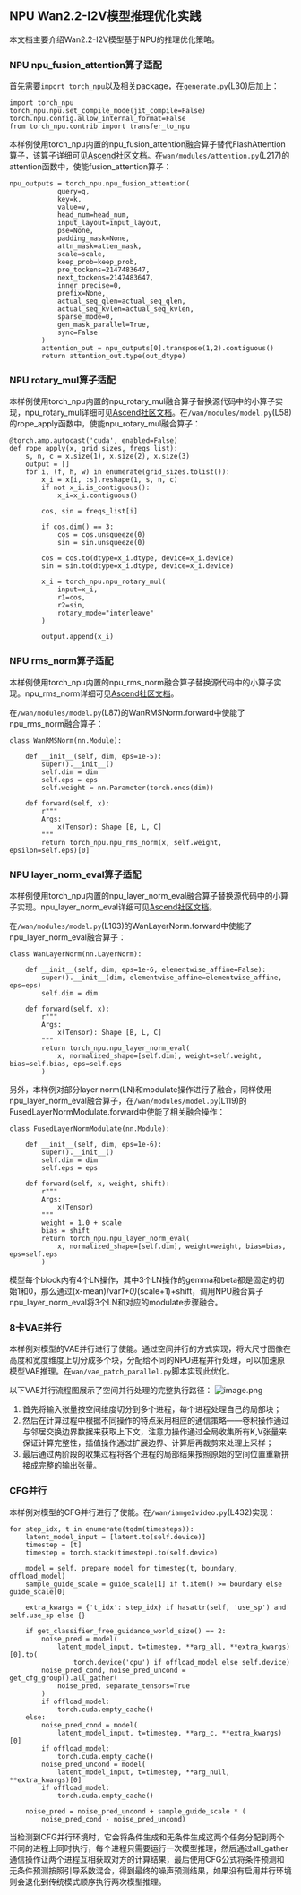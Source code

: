 ## NPU Wan2.2-I2V模型推理优化实践

本文档主要介绍Wan2.2-I2V模型基于NPU的推理优化策略。
###  NPU npu_fusion_attention算子适配
首先需要`import torch_npu`以及相关package，在`generate.py`(L30)后加上：
```
import torch_npu
torch_npu.npu.set_compile_mode(jit_compile=False)
torch.npu.config.allow_internal_format=False
from torch_npu.contrib import transfer_to_npu
```
本样例使用torch_npu内置的npu_fusion_attention融合算子替代FlashAttention算子，该算子详细可见[Ascend社区文档](https://www.hiascend.com/document/detail/zh/Pytorch/710/apiref/torchnpuCustomsapi/context/torch_npu-npu_fusion_attention.md)。在`wan/modules/attention.py`(L217)的attention函数中，使能fusion_attention算子：
```
npu_outputs = torch_npu.npu_fusion_attention(
            query=q,
            key=k,
            value=v,
            head_num=head_num,
            input_layout=input_layout,
            pse=None,
            padding_mask=None,
            attn_mask=atten_mask,
            scale=scale,
            keep_prob=keep_prob,
            pre_tockens=2147483647,
            next_tockens=2147483647,
            inner_precise=0,
            prefix=None,
            actual_seq_qlen=actual_seq_qlen,
            actual_seq_kvlen=actual_seq_kvlen,
            sparse_mode=0,
            gen_mask_parallel=True,
            sync=False
        ) 
        attention_out = npu_outputs[0].transpose(1,2).contiguous()
        return attention_out.type(out_dtype)
```


###  NPU rotary_mul算子适配
本样例使用torch_npu内置的npu_rotary_mul融合算子替换源代码中的小算子实现，npu_rotary_mul详细可见[Ascend社区文档](https://www.hiascend.com/document/detail/zh/Pytorch/710/apiref/torchnpuCustomsapi/context/torch_npu-npu_rotary_mul.md)。在`/wan/modules/model.py`(L58)的rope_apply函数中，使能npu_rotary_mul融合算子：
```
@torch.amp.autocast('cuda', enabled=False)
def rope_apply(x, grid_sizes, freqs_list):
    s, n, c = x.size(1), x.size(2), x.size(3)
    output = []
    for i, (f, h, w) in enumerate(grid_sizes.tolist()):
        x_i = x[i, :s].reshape(1, s, n, c)
        if not x_i.is_contiguous():
            x_i=x_i.contiguous()
        
        cos, sin = freqs_list[i]

        if cos.dim() == 3:
            cos = cos.unsqueeze(0)
            sin = sin.unsqueeze(0)

        cos = cos.to(dtype=x_i.dtype, device=x_i.device)
        sin = sin.to(dtype=x_i.dtype, device=x_i.device)
        
        x_i = torch_npu.npu_rotary_mul(
            input=x_i,
            r1=cos,
            r2=sin,
            rotary_mode="interleave"
        )

        output.append(x_i)
```

###  NPU rms_norm算子适配
本样例使用torch_npu内置的npu_rms_norm融合算子替换源代码中的小算子实现。npu_rms_norm详细可见[Ascend社区文档](https://www.hiascend.com/document/detail/zh/Pytorch/710/apiref/torchnpuCustomsapi/context/%EF%BC%88beta%EF%BC%89torch_npu-npu_rms_norm.md)。

在`/wan/modules/model.py`(L87)的WanRMSNorm.forward中使能了npu_rms_norm融合算子：
```
class WanRMSNorm(nn.Module):

    def __init__(self, dim, eps=1e-5):
        super().__init__()
        self.dim = dim
        self.eps = eps
        self.weight = nn.Parameter(torch.ones(dim))

    def forward(self, x):
        r"""
        Args:
            x(Tensor): Shape [B, L, C]
        """
        return torch_npu.npu_rms_norm(x, self.weight, epsilon=self.eps)[0]
```
###  NPU layer_norm_eval算子适配

本样例使用torch_npu内置的npu_layer_norm_eval融合算子替换源代码中的小算子实现。npu_layer_norm_eval详细可见[Ascend社区文档](https://www.hiascend.com/document/detail/zh/Pytorch/710/apiref/torchnpuCustomsapi/context/%EF%BC%88beta%EF%BC%89torch_npu-npu_layer_norm_eval.md)。

在`/wan/modules/model.py`(L103)的WanLayerNorm.forward中使能了npu_layer_norm_eval融合算子：
```
class WanLayerNorm(nn.LayerNorm):

    def __init__(self, dim, eps=1e-6, elementwise_affine=False):
        super().__init__(dim, elementwise_affine=elementwise_affine, eps=eps)
        self.dim = dim

    def forward(self, x):
        r"""
        Args:
            x(Tensor): Shape [B, L, C]
        """
        return torch_npu.npu_layer_norm_eval(
            x, normalized_shape=[self.dim], weight=self.weight, bias=self.bias, eps=self.eps
        )
```
另外，本样例对部分layer norm(LN)和modulate操作进行了融合，同样使用npu_layer_norm_eval融合算子，在`/wan/modules/model.py`(L119)的FusedLayerNormModulate.forward中使能了相关融合操作：
```
class FusedLayerNormModulate(nn.Module):

    def __init__(self, dim, eps=1e-6):
        super().__init__()
        self.dim = dim
        self.eps = eps

    def forward(self, x, weight, shift):
        r"""
        Args:
            x(Tensor)
        """
        weight = 1.0 + scale
        bias = shift
        return torch_npu.npu_layer_norm_eval(
            x, normalized_shape=[self.dim], weight=weight, bias=bias, eps=self.eps
        )
```
模型每个block内有4个LN操作，其中3个LN操作的gemma和beta都是固定的初始1和0，那么通过(x-mean)/var*1+0)*(scale+1)+shift，调用NPU融合算子npu_layer_norm_eval将3个LN和对应的modulate步骤融合。

###  8卡VAE并行
本样例对模型的VAE并行进行了使能。通过空间并行的方式实现，将大尺寸图像在高度和宽度维度上切分成多个块，分配给不同的NPU进程并行处理，可以加速原模型VAE推理。在`wan/vae_patch_parallel.py`脚本实现此优化。

以下VAE并行流程图展示了空间并行处理的完整执行路径：
![image.png](https://raw.gitcode.com/user-images/assets/7935732/39dc4b74-0c47-462b-8868-52e33de9eac8/image.png 'image.png')

1. 首先将输入张量按空间维度切分到多个进程，每个进程处理自己的局部块；
2. 然后在计算过程中根据不同操作的特点采用相应的通信策略——卷积操作通过与邻居交换边界数据来获取上下文，注意力操作通过全局收集所有K,V张量来保证计算完整性，插值操作通过扩展边界、计算后再裁剪来处理上采样；
3. 最后通过两阶段的收集过程将各个进程的局部结果按照原始的空间位置重新拼接成完整的输出张量。

###  CFG并行
本样例对模型的CFG并行进行了使能。在`/wan/iamge2video.py`(L432)实现：
```
for step_idx, t in enumerate(tqdm(timesteps)):
    latent_model_input = [latent.to(self.device)]
    timestep = [t]
    timestep = torch.stack(timestep).to(self.device)
    
    model = self._prepare_model_for_timestep(t, boundary, offload_model)
    sample_guide_scale = guide_scale[1] if t.item() >= boundary else guide_scale[0]
    
    extra_kwargs = {'t_idx': step_idx} if hasattr(self, 'use_sp') and self.use_sp else {}
    
    if get_classifier_free_guidance_world_size() == 2:
        noise_pred = model(
            latent_model_input, t=timestep, **arg_all, **extra_kwargs)[0].to(
                torch.device('cpu') if offload_model else self.device)
        noise_pred_cond, noise_pred_uncond = get_cfg_group().all_gather(
            noise_pred, separate_tensors=True
        )
        if offload_model:
            torch.cuda.empty_cache()
    else:
        noise_pred_cond = model(
            latent_model_input, t=timestep, **arg_c, **extra_kwargs)[0]
        if offload_model:
            torch.cuda.empty_cache()
        noise_pred_uncond = model(
            latent_model_input, t=timestep, **arg_null, **extra_kwargs)[0]
        if offload_model:
            torch.cuda.empty_cache()
    
    noise_pred = noise_pred_uncond + sample_guide_scale * (
        noise_pred_cond - noise_pred_uncond)
```

当检测到CFG并行环境时，它会将条件生成和无条件生成这两个任务分配到两个不同的进程上同时执行，每个进程只需要运行一次模型推理，然后通过all_gather通信操作让两个进程互相获取对方的计算结果，最后使用CFG公式将条件预测和无条件预测按照引导系数混合，得到最终的噪声预测结果，如果没有启用并行环境则会退化到传统模式顺序执行两次模型推理。
